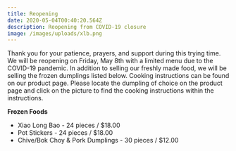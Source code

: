 ```yaml
---
title: Reopening
date: 2020-05-04T00:40:20.564Z
description: Reopening from COVID-19 closure
image: /images/uploads/xlb.png
---
```

Thank you for your patience, prayers, and support during this trying time. We will be reopening on Friday, May 8th with a limited menu due to the COVID-19 pandemic. In addition to selling our freshly made food, we will be selling the frozen dumplings listed below. Cooking instructions can be found on our product page. Please locate the dumpling of choice on the product page and click on the picture to find the cooking instructions within the instructions. 

**Frozen Foods** 

* Xiao Long Bao - 24 pieces / $18.00
* Pot Stickers - 24 pieces / $18.00
* Chive/Bok Choy & Pork Dumplings - 30 pieces / $12.00